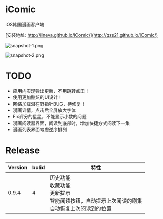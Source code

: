 # iComic
iOS韩国漫画客户端

[安装地址: http://iineva.github.io/iComic/](http://qzs21.github.io/iComic/)

![snapshot-1.png](http://iineva.github.io/iComic/res/snapshot-1.png)

![snapshot-2.png](http://iineva.github.io/iComic/res/snapshot-2.png)

# TODO
* 应用内实现弹出更新，不用跳转点击！
* 使用更加酷炫的UI设计！
* 网络加载潜在野指针BUG，待修复！
* 漫画详情，点击后全屏放大字体
* Fix评分的星星，不能显示小数的问题
* 漫画阅读器界面，阅读到底部时，增加快捷方式阅读下一集
* 漫画列表界面考虑逆序排列

# Release
Version | bulid | 特性
---- | ---- | ----
0.9.4 | 4 | 历史功能<br>收藏功能<br>更新提示<br>智能阅读按钮，自动提示上次阅读的剧集<br>自动恢复上次阅读到的位置